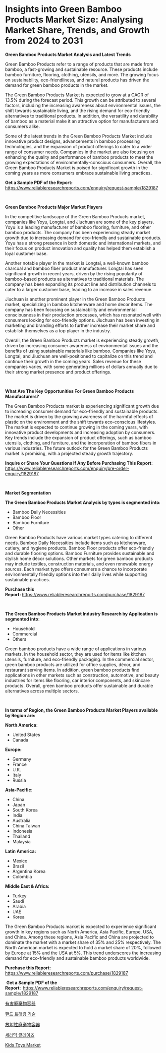 <p><h1>Insights into Green Bamboo Products Market Size: Analysing Market Share, Trends, and Growth from 2024 to 2031</h1></p><p><strong>Green Bamboo Products Market Analysis and Latest Trends</strong></p>
<p><p>Green Bamboo Products refer to a range of products that are made from bamboo, a fast-growing and sustainable resource. These products include bamboo furniture, flooring, clothing, utensils, and more. The growing focus on sustainability, eco-friendliness, and natural products has driven the demand for green bamboo products in the market.</p><p>The Green Bamboo Products Market is expected to grow at a CAGR of 13.5% during the forecast period. This growth can be attributed to several factors, including the increasing awareness about environmental issues, the shift towards sustainable living, and the rising demand for eco-friendly alternatives to traditional products. In addition, the versatility and durability of bamboo as a material make it an attractive option for manufacturers and consumers alike.</p><p>Some of the latest trends in the Green Bamboo Products Market include innovative product designs, advancements in bamboo processing technologies, and the expansion of product offerings to cater to a wider range of consumer needs. Companies in the market are also focusing on enhancing the quality and performance of bamboo products to meet the growing expectations of environmentally-conscious consumers. Overall, the Green Bamboo Products Market is poised for significant growth in the coming years as more consumers embrace sustainable living practices.</p></p>
<p><strong>Get a Sample PDF of the Report:&nbsp;</strong> <a href="https://www.reliableresearchreports.com/enquiry/request-sample/1829187">https://www.reliableresearchreports.com/enquiry/request-sample/1829187</a></p>
<p>&nbsp;</p>
<p><strong>Green Bamboo Products Major Market Players</strong></p>
<p><p>In the competitive landscape of the Green Bamboo Products market, companies like Yoyu, Longtai, and Jiuchuan are some of the key players. Yoyu is a leading manufacturer of bamboo flooring, furniture, and other bamboo products. The company has been experiencing steady market growth due to increasing demand for eco-friendly and sustainable products. Yoyu has a strong presence in both domestic and international markets, and their focus on product innovation and quality has helped them establish a loyal customer base.</p><p>Another notable player in the market is Longtai, a well-known bamboo charcoal and bamboo fiber product manufacturer. Longtai has seen significant growth in recent years, driven by the rising popularity of bamboo-based products as alternatives to traditional materials. The company has been expanding its product line and distribution channels to cater to a larger customer base, leading to an increase in sales revenue.</p><p>Jiuchuan is another prominent player in the Green Bamboo Products market, specializing in bamboo kitchenware and home decor items. The company has been focusing on sustainability and environmental consciousness in their production processes, which has resonated well with consumers looking for eco-friendly options. Jiuchuan has been investing in marketing and branding efforts to further increase their market share and establish themselves as a top player in the industry.</p><p>Overall, the Green Bamboo Products market is experiencing steady growth, driven by increasing consumer awareness of environmental issues and the benefits of using sustainable materials like bamboo. Companies like Yoyu, Longtai, and Jiuchuan are well-positioned to capitalize on this trend and continue their growth in the coming years. Sales revenue for these companies varies, with some generating millions of dollars annually due to their strong market presence and product offerings.</p></p>
<p>&nbsp;</p>
<p><strong>What Are The Key Opportunities For Green Bamboo Products Manufacturers?</strong></p>
<p><p>The Green Bamboo Products market is experiencing significant growth due to increasing consumer demand for eco-friendly and sustainable products. The market is driven by the growing awareness of the harmful effects of plastic on the environment and the shift towards eco-conscious lifestyles. The market is expected to continue growing in the coming years, with innovative product developments and increasing adoption by consumers. Key trends include the expansion of product offerings, such as bamboo utensils, clothing, and furniture, and the incorporation of bamboo fibers in various industries. The future outlook for the Green Bamboo Products market is promising, with a projected steady growth trajectory.</p></p>
<p><strong>Inquire or Share Your Questions If Any Before Purchasing This Report:</strong> <a href="https://www.reliableresearchreports.com/enquiry/pre-order-enquiry/1829187">https://www.reliableresearchreports.com/enquiry/pre-order-enquiry/1829187</a></p>
<p>&nbsp;</p>
<p><strong>Market Segmentation</strong></p>
<p><strong>The Green Bamboo Products Market Analysis by types is segmented into:</strong></p>
<p><ul><li>Bamboo Daily Necessities</li><li>Bamboo Floor</li><li>Bamboo Furniture</li><li>Other</li></ul></p>
<p><p>Green Bamboo Products have various market types catering to different needs. Bamboo Daily Necessities include items such as kitchenware, cutlery, and hygiene products. Bamboo Floor products offer eco-friendly and durable flooring options. Bamboo Furniture provides sustainable and stylish home décor solutions. Other markets for green bamboo products may include textiles, construction materials, and even renewable energy sources. Each market type offers consumers a chance to incorporate environmentally friendly options into their daily lives while supporting sustainable practices.</p></p>
<p><strong>Purchase this Report:&nbsp;</strong><a href="https://www.reliableresearchreports.com/purchase/1829187">https://www.reliableresearchreports.com/purchase/1829187</a></p>
<p>&nbsp;</p>
<p><strong>The Green Bamboo Products Market Industry Research by Application is segmented into:</strong></p>
<p><ul><li>Household</li><li>Commercial</li><li>Others</li></ul></p>
<p><p>Green bamboo products have a wide range of applications in various markets. In the household sector, they are used for items like kitchen utensils, furniture, and eco-friendly packaging. In the commercial sector, green bamboo products are utilized for office supplies, décor, and restaurant serving items. In addition, green bamboo products find applications in other markets such as construction, automotive, and beauty industries for items like flooring, car interior components, and skincare products. Overall, green bamboo products offer sustainable and durable alternatives across multiple sectors.</p></p>
<p>&nbsp;</p>
<p><strong>In terms of Region, the Green Bamboo Products Market Players available by Region are:</strong></p>
<p>
    <p> <strong> North America: </strong>
        <ul>
            <li>United States</li>
            <li>Canada</li>
        </ul>
        </p> 
    <p> <strong> Europe: </strong>
        <ul>
            <li>Germany</li>
            <li>France</li>
            <li>U.K.</li>
            <li>Italy</li>
            <li>Russia</li>
        </ul>
        </p> 
    <p> <strong> Asia-Pacific: </strong>
        <ul>
            <li>China</li>
            <li>Japan</li>
            <li>South Korea</li>
            <li>India</li>
            <li>Australia</li>
            <li>China Taiwan</li>
            <li>Indonesia</li>
            <li>Thailand</li>
            <li>Malaysia</li>
        </ul>
        </p> 
    <p> <strong> Latin America: </strong>
        <ul>
            <li>Mexico</li>
            <li>Brazil</li>
            <li>Argentina Korea</li>
            <li>Colombia</li>
        </ul>
        </p> 
    <p> <strong> Middle East & Africa: </strong>
        <ul>
            <li>Turkey</li>
            <li>Saudi</li>
            <li>Arabia</li>
            <li>UAE</li>
            <li>Korea</li>
        </ul>
    </p>
    </p>
<p><p>The Green Bamboo Products market is expected to experience significant growth in key regions such as North America, Asia Pacific, Europe, USA, and China. Among these regions, Asia Pacific and China are projected to dominate the market with a market share of 35% and 25% respectively. The North American market is expected to hold a market share of 20%, followed by Europe at 15% and the USA at 5%. This trend underscores the increasing demand for eco-friendly and sustainable bamboo products worldwide.</p></p>
<p><strong>Purchase this Report: </strong><a href="https://www.reliableresearchreports.com/purchase/1829187">https://www.reliableresearchreports.com/purchase/1829187</a></p>
<p>&nbsp;<strong>Get a Sample PDF of the Report:&nbsp;&nbsp;</strong><a href="https://www.reliableresearchreports.com/enquiry/request-sample/1829187">https://www.reliableresearchreports.com/enquiry/request-sample/1829187</a></p>
<p><strong></strong></p>
<p><p><a href="https://github.com/dzy793153605/Market-Research-Report-List-1/blob/main/84910657518.md">有害廃棄物容器</a></p><p><a href="https://github.com/Penelolack456456/Market-Research-Report-List-1/blob/main/26615526641.md">핸드 트래킹 기술</a></p><p><a href="https://github.com/EthanMorar2011/Market-Research-Report-List-1/blob/main/21701417519.md">放射性廃棄物容器</a></p><p><a href="https://github.com/vsr06p4p49/Market-Research-Report-List-1/blob/main/35009976640.md">세라믹 글레이즈</a></p><p><a href="https://github.com/jodemen/Market-Research-Report-List-2/blob/main/kids-toys-market.md">Kids Toys Market</a></p></p>